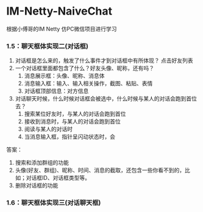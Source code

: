 # IM-Netty-NaiveChat
根据小傅哥的IM Netty 仿PC微信项目进行学习


### 1.5：聊天框体实现二(对话框)

1. 对话框是怎么来的，触发了什么事件才到对话框中有所体现？
点击好友列表
2. 一个对话框里面都包含了什么？好友头像、昵称，还有吗？ 
   1. 消息展示框：头像、昵称、消息体
   2. 消息输入框：输入、输入相关操作，截图、粘贴、表情
   3. 对话框顶部信息：对方信息
3. 对话聊天时候，什么时候对话框会被选中，什么时候与某人的对话会跑到首位去？
   1. 搜索某位好友时，与某人的对话会跑到首位
   2. 接收到消息时，与某人的对话会跑到首位
   3. 阅读与某人的对话时
   3. 当消息输入框，指针呈闪动状态时，会

答案：
1. 搜索和添加群组的功能
2. 头像(好友、群组)、昵称、时间、消息的截取，还包含一些你看不到的，比如；对话框ID、对话框类型等。
3. 删除对话框的功能

### 1.6：聊天框体实现三(对话聊天框)
